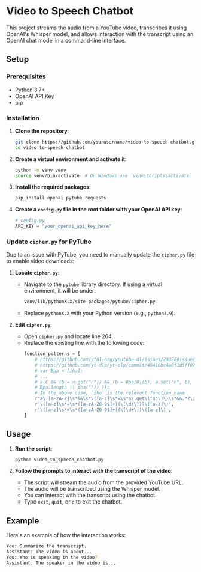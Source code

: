 # Video to Speech Chatbot

This project streams the audio from a YouTube video, transcribes it using OpenAI's Whisper model, and allows interaction with the transcript using an OpenAI chat model in a command-line interface.

## Setup

### Prerequisites

- Python 3.7+
- OpenAI API Key
- pip

### Installation

1. **Clone the repository**:

   ```sh
   git clone https://github.com/yourusername/video-to-speech-chatbot.git
   cd video-to-speech-chatbot
   ```

2. **Create a virtual environment and activate it**:

   ```sh
   python -m venv venv
   source venv/bin/activate  # On Windows use `venv\Scripts\activate`
   ```

3. **Install the required packages**:

   ```sh
   pip install openai pytube requests
   ```

4. **Create a `config.py` file in the root folder with your OpenAI API key**:
   ```python
   # config.py
   API_KEY = "your_openai_api_key_here"
   ```

### Update `cipher.py` for PyTube

Due to an issue with PyTube, you need to manually update the `cipher.py` file to enable video downloads:

1. **Locate `cipher.py`**:

   - Navigate to the `pytube` library directory. If using a virtual environment, it will be under:
     ```sh
     venv/lib/pythonX.X/site-packages/pytube/cipher.py
     ```
   - Replace `pythonX.X` with your Python version (e.g., `python3.9`).

2. **Edit `cipher.py`**:
   - Open `cipher.py` and locate line 264.
   - Replace the existing line with the following code:
     ```python
     function_patterns = [
         # https://github.com/ytdl-org/youtube-dl/issues/29326#issuecomment-865985377
         # https://github.com/yt-dlp/yt-dlp/commit/48416bc4a8f1d5ff07d5977659cb8ece7640dcd8
         # var Bpa = [iha];
         # ...
         # a.C && (b = a.get("n")) && (b = Bpa[0](b), a.set("n", b),
         # Bpa.length || iha("")) }};
         # In the above case, `iha` is the relevant function name
         r'a\.[a-zA-Z]\s*&&\s*\([a-z]\s*=\s*a\.get\("n"\)\)\s*&&.*?\|\|\s*([a-z]+)',
         r'\([a-z]\s*=\s*([a-zA-Z0-9$]+)(\[\d+\])?\([a-z]\)',
         r'\([a-z]\s*=\s*([a-zA-Z0-9$]+)(\[\d+\])\([a-z]\)',
     ]
     ```

## Usage

1. **Run the script**:

   ```sh
   python video_to_speech_chatbot.py
   ```

2. **Follow the prompts to interact with the transcript of the video**:
   - The script will stream the audio from the provided YouTube URL.
   - The audio will be transcribed using the Whisper model.
   - You can interact with the transcript using the chatbot.
   - Type `exit`, `quit`, or `q` to exit the chatbot.

## Example

Here's an example of how the interaction works:

```sh
You: Summarize the transcript.
Assistant: The video is about...
You: Who is speaking in the video?
Assistant: The speaker in the video is...
```
